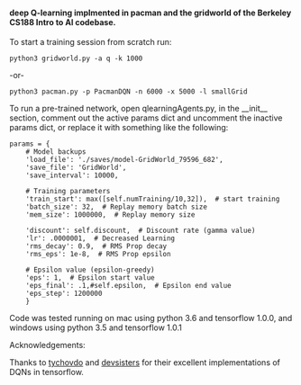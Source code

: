 
#### deep Q-learning implmented in pacman and the gridworld of the Berkeley CS188 Intro to AI codebase.

To start a training session from scratch run:  

~~~~
python3 gridworld.py -a q -k 1000
~~~~

-or-  

~~~~
python3 pacman.py -p PacmanDQN -n 6000 -x 5000 -l smallGrid
~~~~  

To run a pre-trained network, open qlearningAgents.py, in the \_\_init\_\_ section, comment out the active params dict and uncomment the inactive params dict, or replace it with something like the following:

~~~~
params = {
    # Model backups
    'load_file': './saves/model-GridWorld_79596_682',
    'save_file': 'GridWorld',
    'save_interval': 10000,

    # Training parameters
    'train_start': max([self.numTraining/10,32]),  # start training
    'batch_size': 32,  # Replay memory batch size
    'mem_size': 1000000,  # Replay memory size

    'discount': self.discount,  # Discount rate (gamma value)
    'lr': .0000001,  # Decreased Learning
    'rms_decay': 0.9,  # RMS Prop decay
    'rms_eps': 1e-8,  # RMS Prop epsilon

    # Epsilon value (epsilon-greedy)
    'eps': 1,  # Epsilon start value
    'eps_final': .1,#self.epsilon,  # Epsilon end value
    'eps_step': 1200000
    }
~~~~

Code was tested running on mac using python 3.6 and tensorflow 1.0.0, and windows using python 3.5 and tensorflow 1.0.1

Acknowledgements:  

Thanks to [tychovdo](https://github.com/tychovdo/PacmanDQN) and [devsisters](https://github.com/devsisters/DQN-tensorflow) for their excellent implementations of DQNs in tensorflow.


```python

```
